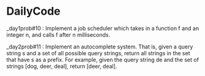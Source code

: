 # DailyCode
_day1prob#10 : Implement a job scheduler which takes in a function f and an integer n, and calls f after n milliseconds.

_day2prob#11 : Implement an autocomplete system. That is, given a query string s and a set of all possible query strings, return all strings in the set that have s as a prefix.
For example, given the query string de and the set of strings [dog, deer, deal], return [deer, deal].